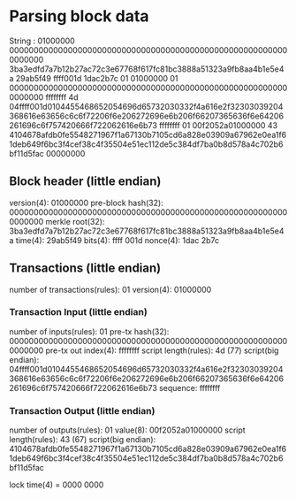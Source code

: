 # Parsing block data

String : 01000000 0000000000000000000000000000000000000000000000000000000000000000
3ba3edfd7a7b12b27ac72c3e67768f617fc81bc3888a51323a9fb8aa4b1e5e4a 29ab5f49 ffff001d 1dac2b7c 01
01000000 01 0000000000000000000000000000000000000000000000000000000000000000 ffffffff 4d 04ffff001d0104455468652054696d65732030332f4a616e2f32303039204368616e63656c6c6f72206f6e206272696e6b206f66207365636f6e64206261696c6f757420666f722062616e6b73 ffffffff 01 00f2052a01000000 43 4104678afdb0fe5548271967f1a67130b7105cd6a828e03909a67962e0ea1f61deb649f6bc3f4cef38c4f35504e51ec112de5c384df7ba0b8d578a4c702b6bf11d5fac 00000000

## Block header (little endian)

version(4):         01000000
pre-block hash(32): 0000000000000000000000000000000000000000000000000000000000000000
merkle root(32):    3ba3edfd7a7b12b27ac72c3e67768f617fc81bc3888a51323a9fb8aa4b1e5e4a
time(4):            29ab5f49
bits(4):            ffff 001d
nonce(4):           1dac 2b7c

## Transactions (little endian)

number of transactions(rules): 01
version(4): 01000000

### Transaction Input (little endian)

number of inputs(rules): 01
pre-tx hash(32): 0000000000000000000000000000000000000000000000000000000000000000
pre-tx out index(4): ffffffff
script length(rules): 4d (77)
script(big endian): 04ffff001d0104455468652054696d65732030332f4a616e2f32303039204368616e63656c6c6f72206f6e206272696e6b206f66207365636f6e64206261696c6f757420666f722062616e6b73
sequence: ffffffff

### Transaction Output (little endian)

number of outputs(rules): 01
value(8): 00f2052a01000000
script length(rules): 43 (67)
script(big endian): 4104678afdb0fe5548271967f1a67130b7105cd6a828e03909a67962e0ea1f61deb649f6bc3f4cef38c4f35504e51ec112de5c384df7ba0b8d578a4c702b6bf11d5fac

lock time(4) = 0000 0000